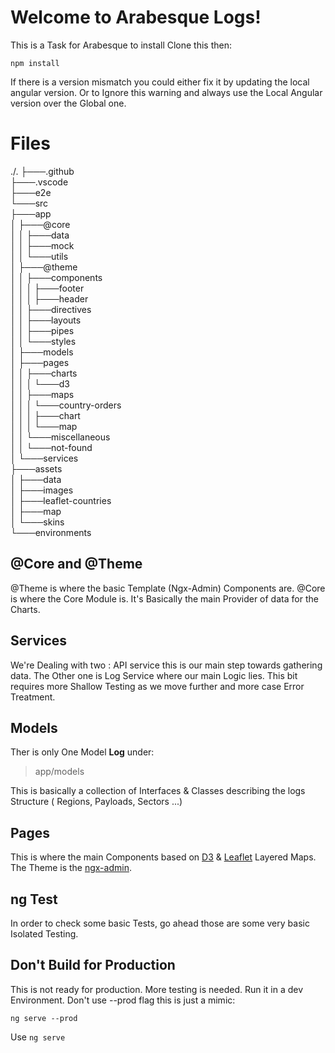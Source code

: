 # Welcome to Arabesque Logs!

This is a Task for Arabesque to install Clone this then:

    npm install
If there is a version mismatch you could either fix it by updating the local angular version. Or to Ignore this warning and always use the Local Angular version over the Global one.
# Files

./.
├───.github  
├───.vscode  
├───e2e  
└───src  
    ├───app  
    │   ├───@core  
    │   │   ├───data  
    │   │   ├───mock  
    │   │   └───utils  
    │   ├───@theme  
    │   │   ├───components  
    │   │   │   ├───footer  
    │   │   │   ├───header  
    │   │   ├───directives  
    │   │   ├───layouts  
    │   │   ├───pipes  
    │   │   └───styles  
    │   ├───models  
    │   ├───pages  
    │   │   ├───charts  
    │   │   │   └───d3  
    │   │   ├───maps  
    │   │   │   └───country-orders  
    │   │   │       ├───chart  
    │   │   │       └───map  
    │   │   └───miscellaneous  
    │   │       └───not-found  
    │   └───services  
    ├───assets  
    │   ├───data  
    │   ├───images  
    │   ├───leaflet-countries  
    │   ├───map  
    │   └───skins  
    └───environments  
 
## @Core and @Theme

@Theme is where the basic Template (Ngx-Admin) Components are. @Core is where the Core Module is. It's Basically the main Provider of data for the Charts.

## Services

We're Dealing with two : API service this is our main step towards gathering data. The Other one is Log Service where our main Logic lies. This bit requires more Shallow Testing as we move further and more case Error Treatment.

## Models

Ther is only One Model **Log** under:

> app/models

This is basically a collection of Interfaces & Classes describing the logs Structure ( Regions, Payloads, Sectors ...)
## Pages

This is where the main Components based on [D3](https://d3js.org/) & [Leaflet](https://leafletjs.com/) Layered Maps. The Theme is the [ngx-admin](https://github.com/akveo/ngx-admin).

## ng Test

In order to check some basic Tests, go ahead those are some very basic Isolated Testing.

## Don't Build for Production

This is not ready for production. More testing is needed. Run it in a dev Environment. Don't use --prod flag this is just a mimic:

    ng serve --prod

Use `ng serve`


